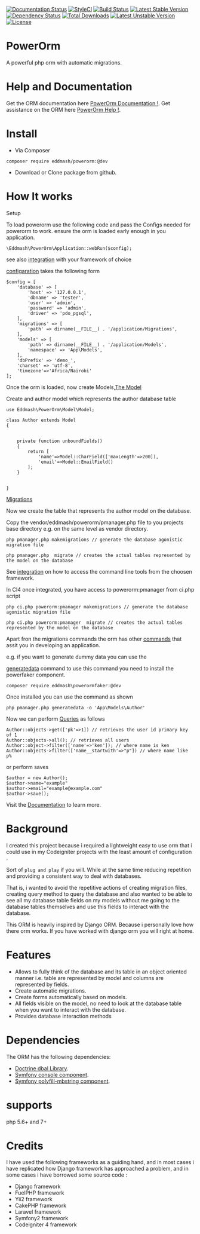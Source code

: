 [![Documentation Status](https://readthedocs.org/projects/powerorm/badge/?version=latest)](http://powerorm.readthedocs.io/en/latest/?badge=latest)
[![StyleCI](https://styleci.io/repos/50822043/shield?style=flat)](https://styleci.io/repos/50822043)
[![Build Status](https://travis-ci.org/eddmash/powerorm.svg?branch=master)](https://travis-ci.org/eddmash/powerorm)
[![Latest Stable Version](https://poser.pugx.org/eddmash/powerorm/v/stable)](https://packagist.org/packages/eddmash/powerorm)
[![Dependency Status](https://dependencyci.com/github/eddmash/powerorm/badge)](https://dependencyci.com/github/eddmash/powerorm)
[![Total Downloads](https://poser.pugx.org/eddmash/powerorm/downloads)](https://packagist.org/packages/eddmash/powerorm)
[![Latest Unstable Version](https://poser.pugx.org/eddmash/powerorm/v/unstable)](https://packagist.org/packages/eddmash/powerorm)
[![License](https://poser.pugx.org/eddmash/powerorm/license)](https://packagist.org/packages/eddmash/powerorm)

# PowerOrm
A powerful php orm with automatic migrations.

# Help and Documentation
Get the ORM documentation here [PowerOrm Documentation !](http://powerorm.readthedocs.io/).
Get assistance on the ORM here [PowerOrm Help !](https://groups.google.com/d/forum/powerorm-users).

# Install

- Via Composer

`composer require eddmash/powerorm:@dev`

- Download or Clone package from github. 

# How It works

Setup

To load powerorm use the following code and pass the Configs needed for powerorm to work.
ensure the orm is loaded early enough in you application.

``````
\Eddmash\PowerOrm\Application::webRun($config);
``````

see also [integration](http://powerorm.readthedocs.io/en/master/orm/integrations/index.html) with your
framework of choice

[configaration](http://powerorm.readthedocs.io/en/master/orm/intro/configuration.html) takes 
the following form

``````
$config = [
    'database' => [
        'host' => '127.0.0.1',
        'dbname' => 'tester',
        'user' => 'admin',
        'password' => 'admin',
        'driver' => 'pdo_pgsql',
    ],
    'migrations' => [
        'path' => dirname(__FILE__) . '/application/Migrations',
    ],
    'models' => [
        'path' => dirname(__FILE__) . '/application/Models',
        'namespace' => 'App\Models',
    ],
    'dbPrefix' => 'demo_',
    'charset' => 'utf-8',
    'timezone'=>'Africa/Nairobi'
];
``````

Once the orm is loaded, now create Models,[The Model](http://powerorm.readthedocs.io/en/master/orm/model/index.html)

Create and author model which represents the author database table

``````
use Eddmash\PowerOrm\Model\Model;

class Author extends Model
{


    private function unboundFields()
    {
        return [
            'name'=>Model::CharField(['maxLength'=>200]),
            'email'=>Model::EmailField()
        ];
    }


}
``````

[Migrations](http://powerorm.readthedocs.io/en/master/orm/migration/index.html)

Now we create the table that represents the author model on the database.

Copy the vendor/eddmash/powerorm/pmanager.php file to you projects base directory e.g. on the same 
level as vendor directory.

``````
php pmanager.php makemigrations // generate the database agonistic migration file
``````

``````
php pmanager.php  migrate // creates the actual tables represented by the model on the database
``````

See [integration](http://powerorm.readthedocs.io/en/master/orm/integrations/index.html) on how to 
access the command line tools from the choosen framework.

In CI4 once integrated, you have access to  powerorm:pmanager from ci.php script

``````
php ci.php powerorm:pmanager makemigrations // generate the database agonistic migration file
``````

``````
php ci.php powerorm:pmanager  migrate // creates the actual tables represented by the model on the database
``````
Apart fron the migrations commands the orm has other [commands](http://powerorm.readthedocs.io/en/master/orm/ref/commands.html) that assit you in developing an application.

e.g. if you want to generate dummy data you can use the 

[generatedata](http://powerorm.readthedocs.io/en/master/orm/ref/commands.html#generatedata) command
to use this command you need to install the powerfaker component.
``````
composer require eddmash\powerormfaker:@dev
``````
Once installed you can use the command as shown

``````
php pmanager.php generatedata -o 'App\Models\Author'
``````

Now we can perform [Queries](http://powerorm.readthedocs.io/en/master/orm/queries/index.html) as follows

``````
Author::objects->get(['pk'=>1]) // retrieves the user id primary key of 1
Author::objects->all(); // retrieves all users
Author::object->filter(['name'=>'ken']); // where name is ken
Author::objects->filter(['name__startwith'=>"p"]) // where name like p%
``````
or perform saves

``````
$author = new Author();
$author->name="example"
$author->email="example@example.com"
$author->save();
``````

Visit the  [Documentation](http://powerorm.readthedocs.io/) to learn more.

# Background
I created this project because i required a lightweight easy to use orm that i could use in my Codeigniter projects 
with the least amount of configuration .

Sort of `plug and play` if you will. While at the same time reducing repetition and providing a consistent way to deal
with databases.

That is, i wanted to avoid the repetitive actions of creating migration files, creating query method to query the 
database and also wanted to be able to see all my database table fields on my models without me going to the database 
tables themselves and use this fields to interact with the database.

This ORM is heavily inspired by Django ORM. Because i personally love how there orm works.
If you have worked with django orm you will right at home.

# Features
 - Allows to fully think of the database and its table in an object oriented manner i.e. 
    table are represented by model and columns are represented by fields.
 - Create automatic migrations.
 - Create forms automatically based on models.
 - All fields visible on the model, no need to look at the database table when you want to interact with the database.
 - Provides database interaction methods
 
# Dependencies

The ORM has the following dependencies:

- [Doctrine dbal Library](http://www.doctrine-project.org/projects/dbal.html). 
- [Symfony console component](http://symfony.com/doc/current/components/console.html). 
- [Symfony polyfill-mbstring component](http://symfony.com/blog/new-in-symfony-2-8-polyfill-components). 
 
# supports
php 5.6+ and 7+

 # Credits
 I have used the following frameworks as a guiding hand, and in most cases i have replicated how Django framework has
 approached a problem, and in some cases i have borrowed some source code :
 
 - Django framework
 - FuelPHP framework
 - Yii2 framework
 - CakePHP framework
 - Laravel framework
 - Symfony2 framework
 - Codeigniter 4 framework
